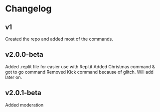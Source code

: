 # Changelog
## v1
Created the repo and added most of the commands.
## v2.0.0-beta
Added .replit file for easier use with Repl.it
Added Christmas command & got to go command
Removed Kick command because of glitch. Will add later on.
## v2.0.1-beta
Added moderation
